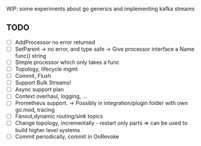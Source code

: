 WIP: some experiments about go generics and implementing kafka streams

## TODO

- [ ] AddProcessor no error returned
- [ ] SetParent -> no error, and type safe -> Give processor interface a Name func() string
- [ ] Simple processor which only takes a func
- [ ] Topology, lifecycle mgmt
- [ ] Commit, Flush
- [ ] Support Bulk Streams!
- [ ] Async support plan
- [ ] Context overhaul, logging, ...
- [ ] Prometheus support. -> Possibly in integration/plugin folder with own go.mod, tracing
- [ ] Fanout,dynamic routing/sink topics
- [ ] Change topology, incrementally - restart only parts => can be used to build higher level systems
- [ ] Commit periodically, commit in OnRevoke
